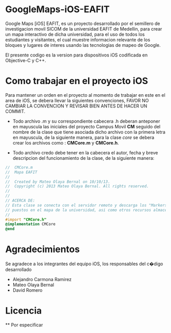 GoogleMaps-iOS-EAFIT
====================

Google Maps [iOS] EAFIT, es un proyecto desarrollado por el semillero de investigacion movil SICOM de la universidad EAFIT de Medellin, para crear un mapa interactivo de dicha universidad, para el uso de todos los estudiantes y visitantes, el cual muestre informacion relevante de los bloques y lugares de interes usando las tecnologias de mapeo de Google. 

El presente codigo es la version para dispositivos iOS codificada en Objective-C y C++.

Como trabajar en el proyecto iOS
================================

Para mantener un orden en el proyecto al momento de trabajar en este en el area de iOS, se debera llevar la siguientes convenciones, FAVOR NO CAMBIAR LA CONVENCION Y REVISAR BIEN ANTES DE HACER UN COMMIT.

 * Todo archivo .m y su correspondiente cabecera .h deberan anteponer en mayuscula las iniciales del proyecto Campus Movil __CM__ seguido del nombre de la clase que tiene asociada dicho archivo con la primera letra en mayuscula, de la siguiente manera, para la clase _core_ se debera crear los archivos como : __CMCore.m__ y __CMCore.h__.

 * Todo archivo credo debe tener en la cabecera el autor, fecha y breve descripcion del funcionamiento de la clase, de la siguiente manera:
 ```objective-c
//  CMCore.m
//  Mapa EAFIT
//
//  Created by Mateo Olaya Bernal on 10/10/13.
//  Copyright (c) 2013 Mateo Olaya Bernal. All rights reserved.
//
//
// ACERCA DE:
// Esta clase se conecta con el servidor remoto y descarga los "Markers" que seran
// puestos en el mapa de la universidad, asi como otros recursos almacenados.
//
#import "CMCore.h"
@implementation CMCore
@end
 ```
Agradecimientos
============

Se agradece a los integrantes del equipo iOS, los responsables del c�digo desarrollado
  * Alejandro Carmona Ramirez
  * Mateo Olaya Bernal 
  * David Romero
  
  Licencia
  ========
  
  ** Por especificar 
  

